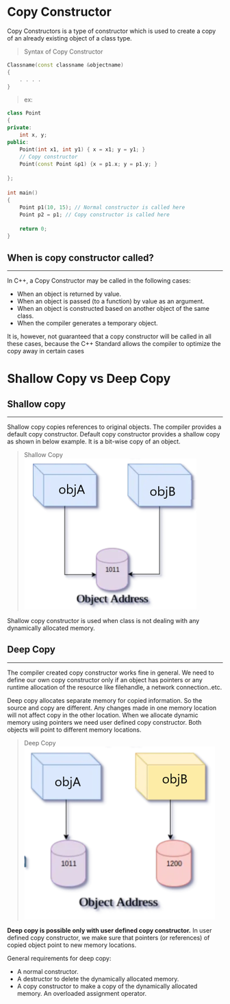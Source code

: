 # Copy Constructor

Copy Constructors is a type of constructor which is used to create a copy of an
already existing object of a class type.

> Syntax of Copy Constructor

```cpp
Classname(const classname &objectname)
{
    . . . .
}
```

> ex:

```cpp
class Point
{
private:
    int x, y;
public:
    Point(int x1, int y1) { x = x1; y = y1; }
    // Copy constructor
    Point(const Point &p1) {x = p1.x; y = p1.y; }

};

int main()
{
    Point p1(10, 15); // Normal constructor is called here
    Point p2 = p1; // Copy constructor is called here

    return 0;
}

```

## When is copy constructor called?

---

In C++, a Copy Constructor may be called in the following cases:

-  When an object is returned by value.
-  When an object is passed (to a function) by value as an argument.
-  When an object is constructed based on another object of the same class.
-  When the compiler generates a temporary object.

It is, however, not guaranteed that a copy constructor will be called in all
these cases, because the C++ Standard allows the compiler to optimize the copy
away in certain cases

# Shallow Copy vs Deep Copy

## Shallow copy

---

Shallow copy copies references to original objects. The compiler provides a
default copy constructor. Default copy constructor provides a shallow copy as
shown in below example. It is a bit-wise copy of an object.

> Shallow Copy ![shallow](img/shallow-1.png)

Shallow copy constructor is used when class is not dealing with any dynamically
allocated memory.

## Deep Copy

---

The compiler created copy constructor works fine in general. We need to define
our own copy constructor only if an object has pointers or any runtime
allocation of the resource like filehandle, a network connection..etc.

Deep copy allocates separate memory for copied information. So the source and
copy are different. Any changes made in one memory location will not affect copy
in the other location. When we allocate dynamic memory using pointers we need
user defined copy constructor. Both objects will point to different memory
locations.

> Deep Copy ![deep](img/deep-1.png)

**Deep copy is possible only with user defined copy constructor.** In user
defined copy constructor, we make sure that pointers (or references) of copied
object point to new memory locations.

General requirements for deep copy:

-  A normal constructor.
-  A destructor to delete the dynamically allocated memory.
-  A copy constructor to make a copy of the dynamically allocated memory. An
   overloaded assignment operator.
